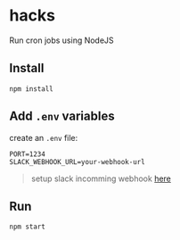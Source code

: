 # hacks
Run cron jobs using NodeJS

## Install
`npm install`

## Add `.env` variables
create an `.env` file:
```
PORT=1234
SLACK_WEBHOOK_URL=your-webhook-url
```
> setup slack incomming webhook [here]('[url-to-thingy](https://slack.com/apps/A0F7XDUAZ-incoming-webhooks)')

## Run
`npm start`
